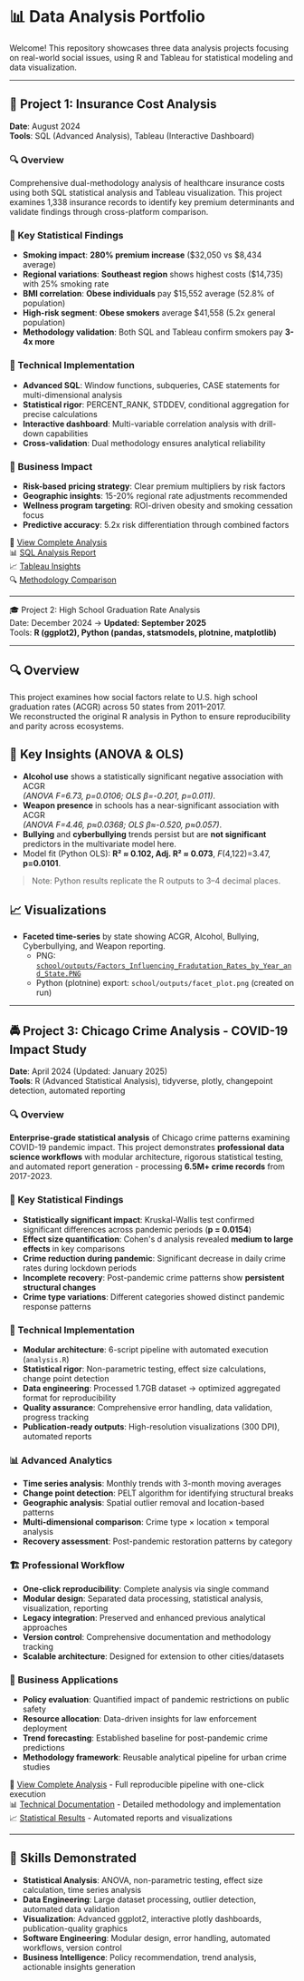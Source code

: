 # 📊 Data Analysis Portfolio

Welcome! This repository showcases three data analysis projects focusing on real-world social issues, using R and Tableau for statistical modeling and data visualization.

---

## 🏥 Project 1: Insurance Cost Analysis  
**Date**: August 2024  
**Tools**: SQL (Advanced Analysis), Tableau (Interactive Dashboard)

### 🔍 Overview  
Comprehensive dual-methodology analysis of healthcare insurance costs using both SQL statistical analysis and Tableau visualization. This project examines 1,338 insurance records to identify key premium determinants and validate findings through cross-platform comparison.

### 📌 Key Statistical Findings  
- **Smoking impact**: **280% premium increase** ($32,050 vs $8,434 average)
- **Regional variations**: **Southeast region** shows highest costs ($14,735) with 25% smoking rate
- **BMI correlation**: **Obese individuals** pay $15,552 average (52.8% of population)  
- **High-risk segment**: **Obese smokers** average $41,558 (5.2x general population)
- **Methodology validation**: Both SQL and Tableau confirm smokers pay **3-4x more**

### 🔬 Technical Implementation
- **Advanced SQL**: Window functions, subqueries, CASE statements for multi-dimensional analysis
- **Statistical rigor**: PERCENT_RANK, STDDEV, conditional aggregation for precise calculations
- **Interactive dashboard**: Multi-variable correlation analysis with drill-down capabilities
- **Cross-validation**: Dual methodology ensures analytical reliability

### 💼 Business Impact
- **Risk-based pricing strategy**: Clear premium multipliers by risk factors
- **Geographic insights**: 15-20% regional rate adjustments recommended  
- **Wellness program targeting**: ROI-driven obesity and smoking cessation focus
- **Predictive accuracy**: 5.2x risk differentiation through combined factors

🔗 [View Complete Analysis](https://github.com/vkdlxj008/jk/tree/main/medical/insurance-cost-analysis)  
📊 [SQL Analysis Report](https://github.com/vkdlxj008/jk/blob/main/medical/insurance-cost-analysis/reports/sql-analysis-results.md)  
📈 [Tableau Insights](https://github.com/vkdlxj008/jk/blob/main/medical/insurance-cost-analysis/reports/tableau-insights.md)  
🔍 [Methodology Comparison](https://github.com/vkdlxj008/jk/blob/main/medical/insurance-cost-analysis/reports/methodology-comparison.md)

---

🎓 Project 2: High School Graduation Rate Analysis  
Date: December 2024 → **Updated: September 2025**  
Tools: **R (ggplot2), Python (pandas, statsmodels, plotnine, matplotlib)**

---

## 🔍 Overview
This project examines how social factors relate to U.S. high school graduation rates (ACGR) across 50 states from 2011–2017.  
We reconstructed the original R analysis in Python to ensure reproducibility and parity across ecosystems.

## 📌 Key Insights (ANOVA & OLS)
- **Alcohol use** shows a statistically significant negative association with ACGR  
  *(ANOVA F=6.73, p=0.0106; OLS β=-0.201, p=0.011)*.
- **Weapon presence** in schools has a near-significant association with ACGR  
  *(ANOVA F=4.46, p≈0.0368; OLS β≈-0.520, p≈0.057)*.
- **Bullying** and **cyberbullying** trends persist but are **not significant** predictors in the multivariate model here.
- Model fit (Python OLS): **R² ≈ 0.102, Adj. R² ≈ 0.073**, *F*(4,122)=3.47, **p=0.0101**.

> Note: Python results replicate the R outputs to 3–4 decimal places.

## 📈 Visualizations
- **Faceted time-series** by state showing ACGR, Alcohol, Bullying, Cyberbullying, and Weapon reporting.  
  - PNG: [`school/outputs/Factors_Influencing_Fradutation_Rates_by_Year_and_State.PNG`](school/outputs/Factors_Influencing_Fradutation_Rates_by_Year_and_State.PNG)  
  - Python (plotnine) export: `school/outputs/facet_plot.png` (created on run)

---

## 🚔 Project 3: Chicago Crime Analysis - COVID-19 Impact Study
**Date**: April 2024 (Updated: January 2025)  
**Tools**: R (Advanced Statistical Analysis), tidyverse, plotly, changepoint detection, automated reporting

### 🔍 Overview  
**Enterprise-grade statistical analysis** of Chicago crime patterns examining COVID-19 pandemic impact. This project demonstrates **professional data science workflows** with modular architecture, rigorous statistical testing, and automated report generation - processing **6.5M+ crime records** from 2017-2023.

### 📌 Key Statistical Findings  
- **Statistically significant impact**: Kruskal-Wallis test confirmed significant differences across pandemic periods (**p = 0.0154**)
- **Effect size quantification**: Cohen's d analysis revealed **medium to large effects** in key comparisons
- **Crime reduction during pandemic**: Significant decrease in daily crime rates during lockdown periods
- **Incomplete recovery**: Post-pandemic crime patterns show **persistent structural changes**
- **Crime type variations**: Different categories showed distinct pandemic response patterns

### 🔬 Technical Implementation
- **Modular architecture**: 6-script pipeline with automated execution (`analysis.R`)
- **Statistical rigor**: Non-parametric testing, effect size calculations, change point detection
- **Data engineering**: Processed 1.7GB dataset → optimized aggregated format for reproducibility
- **Quality assurance**: Comprehensive error handling, data validation, progress tracking
- **Publication-ready outputs**: High-resolution visualizations (300 DPI), automated reports

### 📊 Advanced Analytics
- **Time series analysis**: Monthly trends with 3-month moving averages
- **Change point detection**: PELT algorithm for identifying structural breaks
- **Geographic analysis**: Spatial outlier removal and location-based patterns  
- **Multi-dimensional comparison**: Crime type × location × temporal analysis
- **Recovery assessment**: Post-pandemic restoration patterns by category

### 🏗 Professional Workflow
- **One-click reproducibility**: Complete analysis via single command
- **Modular design**: Separated data processing, statistical analysis, visualization, reporting
- **Legacy integration**: Preserved and enhanced previous analytical approaches
- **Version control**: Comprehensive documentation and methodology tracking
- **Scalable architecture**: Designed for extension to other cities/datasets

### 💼 Business Applications
- **Policy evaluation**: Quantified impact of pandemic restrictions on public safety
- **Resource allocation**: Data-driven insights for law enforcement deployment
- **Trend forecasting**: Established baseline for post-pandemic crime predictions
- **Methodology framework**: Reusable analytical pipeline for urban crime studies

🔗 [View Complete Analysis](https://github.com/vkdlxj008/jk/tree/main/crimes) - Full reproducible pipeline with one-click execution  
📊 [Technical Documentation](https://github.com/vkdlxj008/jk/blob/main/crimes/README.md) - Detailed methodology and implementation  
📈 [Statistical Results](https://github.com/vkdlxj008/jk/tree/main/crimes/outputs) - Automated reports and visualizations

---

## 🧠 Skills Demonstrated  
- **Statistical Analysis**: ANOVA, non-parametric testing, effect size calculation, time series analysis
- **Data Engineering**: Large dataset processing, outlier detection, automated data validation  
- **Visualization**: Advanced ggplot2, interactive plotly dashboards, publication-quality graphics
- **Software Engineering**: Modular design, error handling, automated workflows, version control
- **Business Intelligence**: Policy recommendation, trend analysis, actionable insights generation
